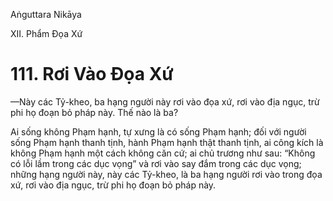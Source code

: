 Aṅguttara Nikāya

XII. Phẩm Ðọa Xứ

# 111. Rơi Vào Ðọa Xứ

—Này các Tỷ-kheo, ba hạng người này rơi vào đọa xứ, rơi vào địa ngục, trừ phi họ đoạn bỏ pháp này. Thế nào là ba?

Ai sống không Phạm hạnh, tự xưng là có sống Phạm hạnh; đối với người sống Phạm hạnh thanh tịnh, hành Phạm hạnh thật thanh tịnh, ai công kích là không Phạm hạnh một cách không căn cứ; ai chủ trương như sau: “Không có lỗi lầm trong các dục vọng” và rơi vào say đắm trong các dục vọng; những hạng người này, này các Tỷ-kheo, là ba hạng người rơi vào trong đọa xứ, rơi vào địa ngục, trừ phi họ đoạn bỏ pháp này.

